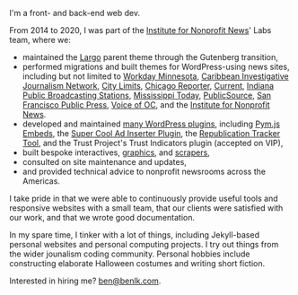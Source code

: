 I'm a front- and back-end web dev.

From 2014 to 2020, I was part of the [Institute for Nonprofit News](https://inn.org/)' Labs team, where we:

- maintained the [Largo](https://github.com/inn/largo/) parent theme through the Gutenberg transition,
- performed migrations and built themes for WordPress-using news sites, including but not limited to [Workday Minnesota](https://workdayminnesota.org/), [Caribbean Investigative Journalism Network](https://www.cijn.org/), [City Limits](https://citylimits.org/), [Chicago Reporter](https://www.chicagoreporter.com/), [Current](https://www.chicagoreporter.com/), [Indiana Public Broadcasting Stations](https://ipbs.org/), [Mississippi Today](https://mississippitoday.org/), [PublicSource](https://www.publicsource.org/), [San Francisco Public Press](https://sfpublicpress.org/), [Voice of OC](https://voiceofoc.org/), and the [Institute for Nonprofit News](https://inn.org/).
- developed and maintained [many WordPress plugins](https://github.com/INN/docs/tree/master/projects/wordpress-plugins#wordpress-plugins), including [Pym.js Embeds](https://github.com/INN/pym-shortcode/), the [Super Cool Ad Inserter Plugin](https://github.com/INN/super-cool-ad-inserter-plugin/), the [Republication Tracker Tool](https://github.com/INN/republication-tracker-tool/issues), and the Trust Project's Trust Indicators plugin (accepted on VIP),
- built bespoke interactives, [graphics](https://projects.rmpbs.org/beyond-columbine/index.html), and [scrapers](https://github.com/INN/current-ltw-scraper),
- consulted on site maintenance and updates,
- and provided technical advice to nonprofit newsrooms across the Americas.

I take pride in that we were able to continuously provide useful tools and responsive websites with a small team, that our clients were satisfied with our work, and that we wrote good documentation.

In my spare time, I tinker with a lot of things, including Jekyll-based personal websites and personal computing projects. I try out things from the wider jounalism coding community. Personal hobbies include constructing elaborate Halloween costumes and writing short fiction.

Interested in hiring me? ben@benlk.com.
